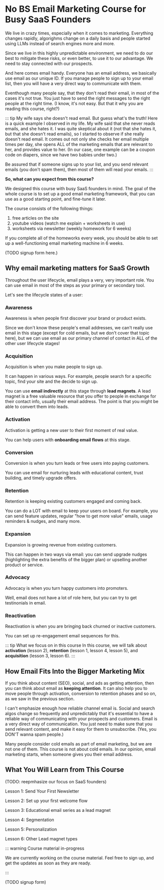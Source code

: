 ---
---

# No BS Email Marketing Course for Busy SaaS Founders

We live in crazy times, especially when it comes to marketing. Everything changes rapidly, algorighms change on a daily basis and people started using LLMs instead of search engines more and more.

Since we live in this highly unpredictable environment, we need to do our best to mitigate these risks, or even better, to use it to our advantage. We need to stay connected with our prospects.

And here comes email handy. Everyone has an email address, we basically use email as our unique ID. If you manage people to sign up to your email list, then you will have a very direct way to communicate with them.

Eventhough many people say, that they don't read their email, in most of the cases it's not true. You just have to send the right messages to the right people at the right time. (I know, it's not easy. But that it why you are reading this course, right?)

::: tip My wife says she doesn't read email. But guess what's the truth!
Here is a quick example I observed in my life. My wife said that she never reads emails, and she hates it. I was quite skeptical about it (not that she hates it, but that she doesn't read emails), so I started to observe if she really doesn't read email. It comes out not only she checks her email multiple times per day, she opens ALL of the marketing emails that are relevant to her, and provides value to her. (In our case, one example can be a coupon code on diapers, since we have two babies under two.)

Be assured that if someone signs up to your list, and you send relevant emails (you don't spam them), then most of them will read your emails.
:::

**So, what can you expect from this course?**

We designed this course with busy SaaS founders in mind. The goal of the whole course is to set up a good email marketing framework, that you can use as a good starting point, and fine-tune it later.

The course consists of the following things:

1) free articles on the site
2) youtube videos (watch me explain + worksheets in use)
3) worksheets via newsletter (weekly homework for 6 weeks)

If you complete all of the homeworks every week, you should be able to set up a well-functioning email marketing machine in 6 weeks.

(TODO signup form here.)


## Why email marketing matters for SaaS Growth

Throughout the user lifecycle, email plays a very, very important role. You can use email in most of the steps as your primary or secondary tool.

Let's see the lifecycle states of a user:

### Awareness

Awareness is when people first discover your brand or product exists.

Since we don't know these people's email addresses, we can't really use email in this stage (except for cold emails, but we don't cover that topic here), but we can use email as our primary channel of contact in ALL of the other user lifecycle stages!

### Acquisition

Acquisition is when you make people to sign up.

It can happen in various ways. For example, people search for a specific topic, find your site and the decide to sign up.

You can use **email indirectly** at this stage through **lead magnets**. A lead magnet is a free valuable resource that you offer to people in exchange for their contact info, usually their email address. The point is that you might be able to convert them into leads.

### Activation

Activation is getting a new user to their first moment of real value.

You can help users with **onboarding email flows** at this stage.

### Conversion

Conversion is when you turn leads or free users into paying customers.

You can use email for nurturing leads with educational content, trust building, and timely upgrade offers.

### Retention 

Retention is keeping existing customers engaged and coming back.

You can do a LOT with email to keep your users on board. For example, you can send feature updates, regular "how to get more value" emails, usage reminders & nudges, and many more.

### Expansion

Expansion is growing revenue from existing customers.

This can happen in two ways via email: you can send upgrade nudges (highlighting the extra benefits of the bigger plan) or upselling another product or service.

### Advocacy

Advocacy is when you turn happy customers into promoters.

Well, email does not have a lot of role here, but you can try to get testinonials in email.

### Reactivation

Reactivation is when you are bringing back churned or inactive customers.

You can set up re-engagement email sequences for this.


::: tip What we focus on in this course
In this course, we will talk about **activation** (lesson 2), **retention** (lesson 1, lesson 4, lesson 5), and **acquisition** (lesson 3, lesson 6). 
:::


## How Email Fits Into the Bigger Marketing Mix

If you think about content (SEO), social, and ads as getting attention, then you can think about email as **keeping attention**. It can also help you to move people through activation, conversion to retention phases and so on, as we saw in the previous section.

I can't emphasize enough how reliable channel email is. Social and search algos change so frequently and unpredictably that it's essential to have a reliable way of communicating with your prospects and customers. Email is a very direct way of communication. You just need to make sure that you send relevant content, and make it easy for them to unsubscribe. (Yes, you DON'T wanna spam people.)

Many people consider cold emails as part of email marketing, but we are not one of them. This course is not about cold emails. In our opinion, email marketing starts, when someone gives you their email address.

## What You Will Learn from This Course

(TODO: reepmhasize our focus on SaaS founders)

Lesson 1: Send Your First Newsletter

Lesson 2: Set up your first welcome flow

Lesson 3: Educational email series as a lead magnet

Lesson 4: Segmentation

Lesson 5: Personalization

Lesson 6: Other Lead magnet types

::: warning Course material in-progress

We are currently working on the course material. Feel free to sign up, and get the updates as soon as they are ready.

:::

(TODO signup form)
